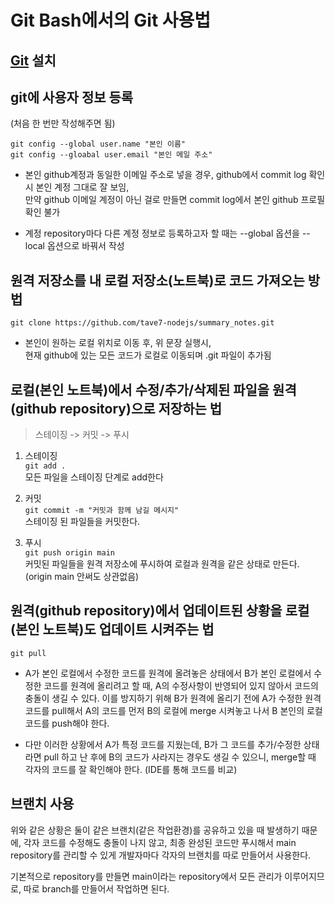 # Git Bash에서의 Git 사용법 

## [Git](https://git-scm.com/) 설치

## git에 사용자 정보 등록 
(처음 한 번만 작성해주면 됨)

`git config --global user.name "본인 이름"`<br>
`git config --gloabal user.email "본인 메일 주소"`

- 본인 github계정과 동일한 이메일 주소로 넣을 경우, github에서 commit log 확인시 본인 계정 그대로 잘 보임, <br>
만약 github 이메일 계정이 아닌 걸로 만들면 commit log에서 본인 github 프로필 확인 불가

- 계정 repository마다 다른 계정 정보로 등록하고자 할 때는 
--global 옵션을 --local 옵션으로 바꿔서 작성

## 원격 저장소를 내 로컬 저장소(노트북)로 코드 가져오는 방법
`git clone https://github.com/tave7-nodejs/summary_notes.git`

- 본인이 원하는 로컬 위치로 이동 후, 위 문장 실행시, <br>
현재 github에 있는 모든 코드가 로컬로 이동되며 .git 파일이 추가됨

## 로컬(본인 노트북)에서 수정/추가/삭제된 파일을 원격(github repository)으로 저장하는 법
> 스테이징 -> 커밋 -> 푸시

1. 스테이징 <br>
`git add . ` <br>
모든 파일을 스테이징 단계로 add한다<br>

2. 커밋<br>
`git commit -m "커밋과 함께 남길 메시지"`<br>
스테이징 된 파일들을 커밋한다. <br>

3. 푸시<br>
`git push origin main` <br>
커밋된 파일들을 원격 저장소에 푸시하여 로컬과 원격을 같은 상태로 만든다. <br>
(origin main 안써도 상관없음)<br>

## 원격(github repository)에서 업데이트된 상황을 로컬(본인 노트북)도 업데이트 시켜주는 법
`git pull` 

- A가 본인 로컬에서 수정한 코드를 원격에 올려놓은 상태에서
B가 본인 로컬에서 수정한 코드를 원격에 올리려고 할 때, 
A의 수정사항이 반영되어 있지 않아서 코드의 충돌이 생길 수 있다. 
이를 방지하기 위해 B가 원격에 올리기 전에 A가 수정한 원격 코드를 pull해서 A의 코드를 먼저 B의 로컬에 merge 시켜놓고 나서
B 본인의 로컬 코드를 push해야 한다. 

- 다만 이러한 상황에서 A가 특정 코드를 지웠는데, B가 그 코드를 추가/수정한 상태라면 pull 하고 난 후에 B의 코드가 사라지는 경우도 생길 수 있으니,
merge할 때 각자의 코드를 잘 확인해야 한다. (IDE를 통해 코드를 비교) 

## 브랜치 사용
위와 같은 상황은 둘이 같은 브랜치(같은 작업환경)를 공유하고 있을 때 발생하기 때문에,
각자 코드를 수정해도 충돌이 나지 않고, 최종 완성된 코드만 푸시해서 main repository를 관리할 수 있게
개발자마다 각자의 브랜치를 따로 만들어서 사용한다. 

기본적으로 repository를 만들면 main이라는 repository에서 모든 관리가 이루어지므로,
따로 branch를 만들어서 작업하면 된다. 
